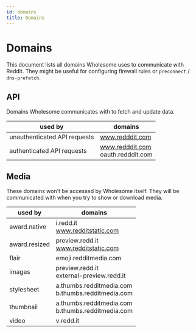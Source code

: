 ```yaml
---
id: domains
title: Domains
---
```


# Domains

This document lists all domains Wholesome uses to communicate with Reddit.
They might be useful for configuring firewall rules or `preconnect` / `dns-prefetch`.

## API

Domains Wholesome communicates with to fetch and update data.

| used by                      | domains                               |
| ---------------------------- | ------------------------------------- |
| unauthenticated API requests | www.redddit.com                       |
| authenticated API requests   | www.redddit.com<br/>oauth.redddit.com |

## Media

These domains won't be accessed by Wholesome itself.
They will be communicated with when you try to show or download media.

| used by       | domains                                               |
| ------------- | ----------------------------------------------------- |
| award.native  | i.redd.it<br/>www.redditstatic.com                    |
| award.resized | preview.redd.it<br/>www.redditstatic.com              |
| flair         | emoji.redditmedia.com                                 |
| images        | preview.redd.it<br/>external-preview.redd.it          |
| stylesheet    | a.thumbs.redditmedia.com<br/>b.thumbs.redditmedia.com |
| thumbnail     | a.thumbs.redditmedia.com<br/>b.thumbs.redditmedia.com |
| video         | v.redd.it                                             |
